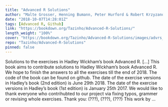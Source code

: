 ```yaml
---
title: "Advanced R Solutions"
author: "Malte Grosser, Henning Bumann, Peter Hurford & Robert Krzyzanowski"
date: "2018-10-07T14:28:01Z"
tags: [Advanced R, Github]
link: "https://bookdown.org/Tazinho/Advanced-R-Solutions/"
length_weight: "100%"
cover: "https://bookdown.org/Tazinho/Advanced-R-Solutions/images/advrs_cover3.png"
repo: "Tazinho/Advanced-R-Solutions"
pinned: false
---
```


Solutions to the exercises in Hadley Wickham’s book Advanced R. [...] This book aims to contribute solutions to Hadley Wickham’s book Advanced R. We hope to finish the answers to all the exercises till the end of 2018. The code of the book can be found on github. The date of the exercise versions in Hadley’s book (2nd edition) is June 29th 2018. The date of the exercise versions in Hadley’s book (1st edition) is January 25th 2017. We would like to thank everyone who contrihubted to our project via fixing typos, grammer or revising whole exercises. Thank you: (???), (???), (???) This work by ...
